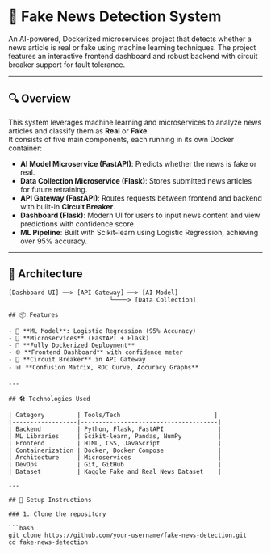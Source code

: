 # 🧠 Fake News Detection System

An AI-powered, Dockerized microservices project that detects whether a news article is real or fake using machine learning techniques. The project features an interactive frontend dashboard and robust backend with circuit breaker support for fault tolerance.

---

## 🔍 Overview

This system leverages machine learning and microservices to analyze news articles and classify them as **Real** or **Fake**.  
It consists of five main components, each running in its own Docker container:

- **AI Model Microservice (FastAPI)**: Predicts whether the news is fake or real.
- **Data Collection Microservice (Flask)**: Stores submitted news articles for future retraining.
- **API Gateway (FastAPI)**: Routes requests between frontend and backend with built-in **Circuit Breaker**.
- **Dashboard (Flask)**: Modern UI for users to input news content and view predictions with confidence score.
- **ML Pipeline**: Built with Scikit-learn using Logistic Regression, achieving over 95% accuracy.

---

## 🧱 Architecture

```text
[Dashboard UI] ──> [API Gateway] ──> [AI Model]
                            └────> [Data Collection]

## 📦 Features

- 🧠 **ML Model**: Logistic Regression (95% Accuracy)
- 🔁 **Microservices** (FastAPI + Flask)
- 🐳 **Fully Dockerized Deployment**
- 🌐 **Frontend Dashboard** with confidence meter
- 🛑 **Circuit Breaker** in API Gateway
- 📊 **Confusion Matrix, ROC Curve, Accuracy Graphs**

---

## 🛠️ Technologies Used

| Category         | Tools/Tech                          |
|------------------|--------------------------------------|
| Backend          | Python, Flask, FastAPI               |
| ML Libraries     | Scikit-learn, Pandas, NumPy          |
| Frontend         | HTML, CSS, JavaScript                |
| Containerization | Docker, Docker Compose               |
| Architecture     | Microservices                        |
| DevOps           | Git, GitHub                          |
| Dataset          | Kaggle Fake and Real News Dataset    |

---

## 🚀 Setup Instructions

### 1. Clone the repository

```bash
git clone https://github.com/your-username/fake-news-detection.git
cd fake-news-detection